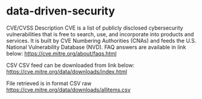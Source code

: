 # data-driven-security
CVE/CVSS 
Description 
CVE is a list of publicly disclosed cybersecurity vulnerabilities that is free to search, use, and incorporate into products and services. It is built by CVE Numbering Authorities (CNAs) and feeds the U.S. National Vulnerability Database (NVD).
FAQ answers are available in link below:
https://cve.mitre.org/about/faqs.html 

CSV
CSV feed can be downloaded from link below:
https://cve.mitre.org/data/downloads/index.html

File retrieved is in format CSV raw https://cve.mitre.org/data/downloads/allitems.csv
